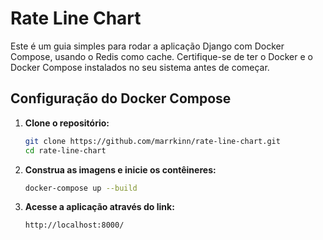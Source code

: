 # Rate Line Chart

Este é um guia simples para rodar a aplicação Django com Docker Compose, usando o Redis como cache. Certifique-se de ter o Docker e o Docker Compose instalados no seu sistema antes de começar.

## Configuração do Docker Compose

1. **Clone o repositório:**

   ```bash
   git clone https://github.com/marrkinn/rate-line-chart.git
   cd rate-line-chart

2. **Construa as imagens e inicie os contêineres:**
    ```bash
    docker-compose up --build

3. **Acesse a aplicação através do link:**
    ```bash
    http://localhost:8000/